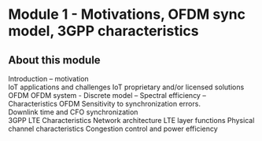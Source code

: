 # Module 1 - Motivations, OFDM sync model, 3GPP characteristics

## About this module
Introduction – motivation  
  IoT applications and challenges
  IoT proprietary and/or licensed solutions
OFDM 
  OFDM system - Discrete model – Spectral efficiency – Characteristics
  OFDM Sensitivity to synchronization errors.  
  Downlink time and CFO synchronization				
3GPP LTE Characteristics 
  Network architecture
  LTE layer functions
  Physical channel characteristics
  Congestion control and power efficiency
